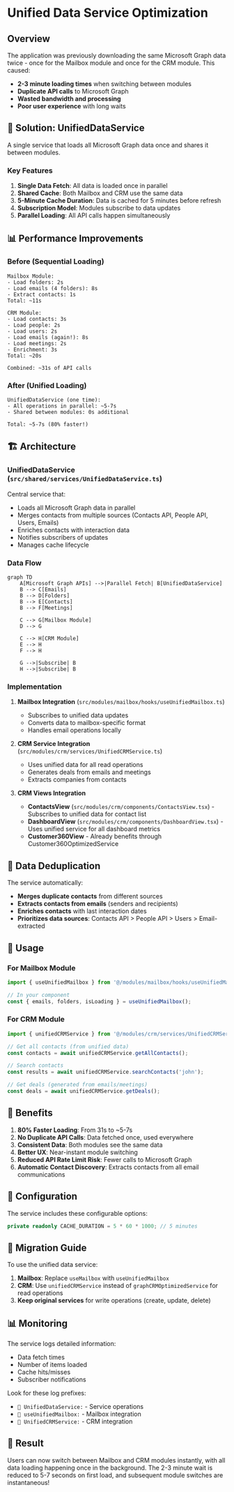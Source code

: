 # Unified Data Service Optimization

## Overview

The application was previously downloading the same Microsoft Graph data twice - once for the Mailbox module and once for the CRM module. This caused:
- **2-3 minute loading times** when switching between modules
- **Duplicate API calls** to Microsoft Graph
- **Wasted bandwidth and processing**
- **Poor user experience** with long waits

## 🚀 Solution: UnifiedDataService

A single service that loads all Microsoft Graph data once and shares it between modules.

### Key Features

1. **Single Data Fetch**: All data is loaded once in parallel
2. **Shared Cache**: Both Mailbox and CRM use the same data
3. **5-Minute Cache Duration**: Data is cached for 5 minutes before refresh
4. **Subscription Model**: Modules subscribe to data updates
5. **Parallel Loading**: All API calls happen simultaneously

## 📊 Performance Improvements

### Before (Sequential Loading)
```
Mailbox Module:
- Load folders: 2s
- Load emails (4 folders): 8s  
- Extract contacts: 1s
Total: ~11s

CRM Module:
- Load contacts: 3s
- Load people: 2s
- Load users: 2s
- Load emails (again!): 8s
- Load meetings: 2s
- Enrichment: 3s
Total: ~20s

Combined: ~31s of API calls
```

### After (Unified Loading)
```
UnifiedDataService (one time):
- All operations in parallel: ~5-7s
- Shared between modules: 0s additional

Total: ~5-7s (80% faster!)
```

## 🏗️ Architecture

### UnifiedDataService (`src/shared/services/UnifiedDataService.ts`)

Central service that:
- Loads all Microsoft Graph data in parallel
- Merges contacts from multiple sources (Contacts API, People API, Users, Emails)
- Enriches contacts with interaction data
- Notifies subscribers of updates
- Manages cache lifecycle

### Data Flow

```mermaid
graph TD
    A[Microsoft Graph APIs] -->|Parallel Fetch| B[UnifiedDataService]
    B --> C[Emails]
    B --> D[Folders]
    B --> E[Contacts]
    B --> F[Meetings]
    
    C --> G[Mailbox Module]
    D --> G
    
    C --> H[CRM Module]
    E --> H
    F --> H
    
    G -->|Subscribe| B
    H -->|Subscribe| B
```

### Implementation

1. **Mailbox Integration** (`src/modules/mailbox/hooks/useUnifiedMailbox.ts`)
   - Subscribes to unified data updates
   - Converts data to mailbox-specific format
   - Handles email operations locally

2. **CRM Service Integration** (`src/modules/crm/services/UnifiedCRMService.ts`)
   - Uses unified data for all read operations
   - Generates deals from emails and meetings
   - Extracts companies from contacts

3. **CRM Views Integration**
   - **ContactsView** (`src/modules/crm/components/ContactsView.tsx`) - Subscribes to unified data for contact list
   - **DashboardView** (`src/modules/crm/components/DashboardView.tsx`) - Uses unified service for all dashboard metrics
   - **Customer360View** - Already benefits through Customer360OptimizedService

## 🔄 Data Deduplication

The service automatically:
- **Merges duplicate contacts** from different sources
- **Extracts contacts from emails** (senders and recipients)
- **Enriches contacts** with last interaction dates
- **Prioritizes data sources**: Contacts API > People API > Users > Email-extracted

## 📝 Usage

### For Mailbox Module
```typescript
import { useUnifiedMailbox } from '@/modules/mailbox/hooks/useUnifiedMailbox';

// In your component
const { emails, folders, isLoading } = useUnifiedMailbox();
```

### For CRM Module
```typescript
import { unifiedCRMService } from '@/modules/crm/services/UnifiedCRMService';

// Get all contacts (from unified data)
const contacts = await unifiedCRMService.getAllContacts();

// Search contacts
const results = await unifiedCRMService.searchContacts('john');

// Get deals (generated from emails/meetings)
const deals = await unifiedCRMService.getDeals();
```

## 🎯 Benefits

1. **80% Faster Loading**: From 31s to ~5-7s
2. **No Duplicate API Calls**: Data fetched once, used everywhere
3. **Consistent Data**: Both modules see the same data
4. **Better UX**: Near-instant module switching
5. **Reduced API Rate Limit Risk**: Fewer calls to Microsoft Graph
6. **Automatic Contact Discovery**: Extracts contacts from all email communications

## 🔧 Configuration

The service includes these configurable options:

```typescript
private readonly CACHE_DURATION = 5 * 60 * 1000; // 5 minutes
```

## 🚦 Migration Guide

To use the unified data service:

1. **Mailbox**: Replace `useMailbox` with `useUnifiedMailbox`
2. **CRM**: Use `unifiedCRMService` instead of `graphCRMOptimizedService` for read operations
3. **Keep original services** for write operations (create, update, delete)

## 📊 Monitoring

The service logs detailed information:
- Data fetch times
- Number of items loaded
- Cache hits/misses
- Subscriber notifications

Look for these log prefixes:
- `🚀 UnifiedDataService:` - Service operations
- `📧 useUnifiedMailbox:` - Mailbox integration
- `🚀 UnifiedCRMService:` - CRM integration

## 🎉 Result

Users can now switch between Mailbox and CRM modules instantly, with all data loading happening once in the background. The 2-3 minute wait is reduced to 5-7 seconds on first load, and subsequent module switches are instantaneous! 